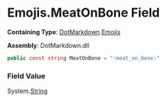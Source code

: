 # Emojis\.MeatOnBone Field

**Containing Type**: [DotMarkdown](../../README.md)\.[Emojis](../README.md)

**Assembly**: DotMarkdown\.dll

```csharp
public const string MeatOnBone = ":meat_on_bone:"
```

### Field Value

System\.[String](https://docs.microsoft.com/en-us/dotnet/api/system.string)